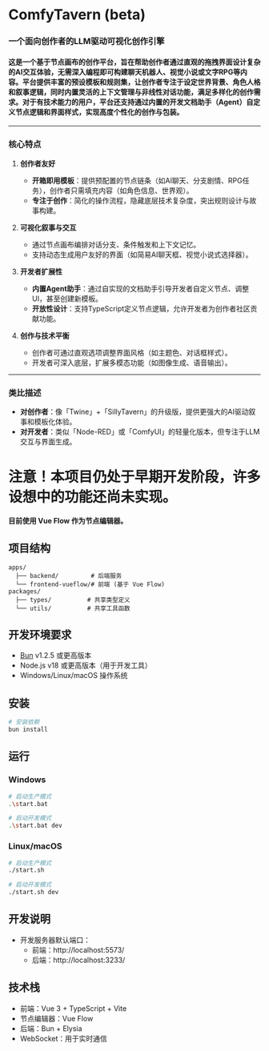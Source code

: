 # ComfyTavern (beta)

### 一个面向创作者的LLM驱动可视化创作引擎

#### 这是一个基于节点画布的创作平台，旨在帮助创作者通过直观的拖拽界面设计复杂的AI交互体验，无需深入编程即可构建聊天机器人、视觉小说或文字RPG等内容。平台提供丰富的预设模板和规则集，让创作者专注于设定世界背景、角色人格和叙事逻辑，同时内置灵活的上下文管理与非线性对话功能，满足多样化的创作需求。对于有技术能力的用户，平台还支持通过内置的开发文档助手（Agent）自定义节点逻辑和界面样式，实现高度个性化的创作与包装。

---

### **核心特点**  
1. **创作者友好**  
   - **开箱即用模板**：提供预配置的节点链条（如AI聊天、分支剧情、RPG任务），创作者只需填充内容（如角色信息、世界观）。  
   - **专注于创作**：简化的操作流程，隐藏底层技术复杂度，突出规则设计与故事构建。  

2. **可视化叙事与交互**  
   - 通过节点画布编排对话分支、条件触发和上下文记忆。  
   - 支持动态生成用户友好的界面（如简易AI聊天框、视觉小说式选择器）。  

3. **开发者扩展性**  
   - **内置Agent助手**：通过自实现的文档助手引导开发者自定义节点、调整UI，甚至创建新模板。  
   - **开放性设计**：支持TypeScript定义节点逻辑，允许开发者为创作者社区贡献功能。  

4. **创作与技术平衡**  
   - 创作者可通过直观选项调整界面风格（如主题色、对话框样式）。  
   - 开发者可深入底层，扩展多模态功能（如图像生成、语音输出）。  

---

### **类比描述**  
- **对创作者**：像「Twine」+「SillyTavern」的升级版，提供更强大的AI驱动叙事和模板化体验。  
- **对开发者**：类似「Node-RED」或「ComfyUI」的轻量化版本，但专注于LLM交互与界面生成。  


# 注意！本项目仍处于早期开发阶段，许多设想中的功能还尚未实现。
**目前使用 Vue Flow 作为节点编辑器。**

## 项目结构

```
apps/
  ├── backend/         # 后端服务
  └── frontend-vueflow/# 前端 (基于 Vue Flow)
packages/
  ├── types/          # 共享类型定义
  └── utils/          # 共享工具函数
```

## 开发环境要求

- [Bun](https://bun.sh) v1.2.5 或更高版本
- Node.js v18 或更高版本（用于开发工具）
- Windows/Linux/macOS 操作系统

## 安装

```bash
# 安装依赖
bun install
```

## 运行

### Windows

```bash
# 启动生产模式
.\start.bat

# 启动开发模式
.\start.bat dev
```

### Linux/macOS

```bash
# 启动生产模式
./start.sh

# 启动开发模式
./start.sh dev
```

## 开发说明

- 开发服务器默认端口：
  - 前端：http://localhost:5573/
  - 后端：http://localhost:3233/

## 技术栈

- 前端：Vue 3 + TypeScript + Vite
- 节点编辑器：Vue Flow
- 后端：Bun + Elysia
- WebSocket：用于实时通信
